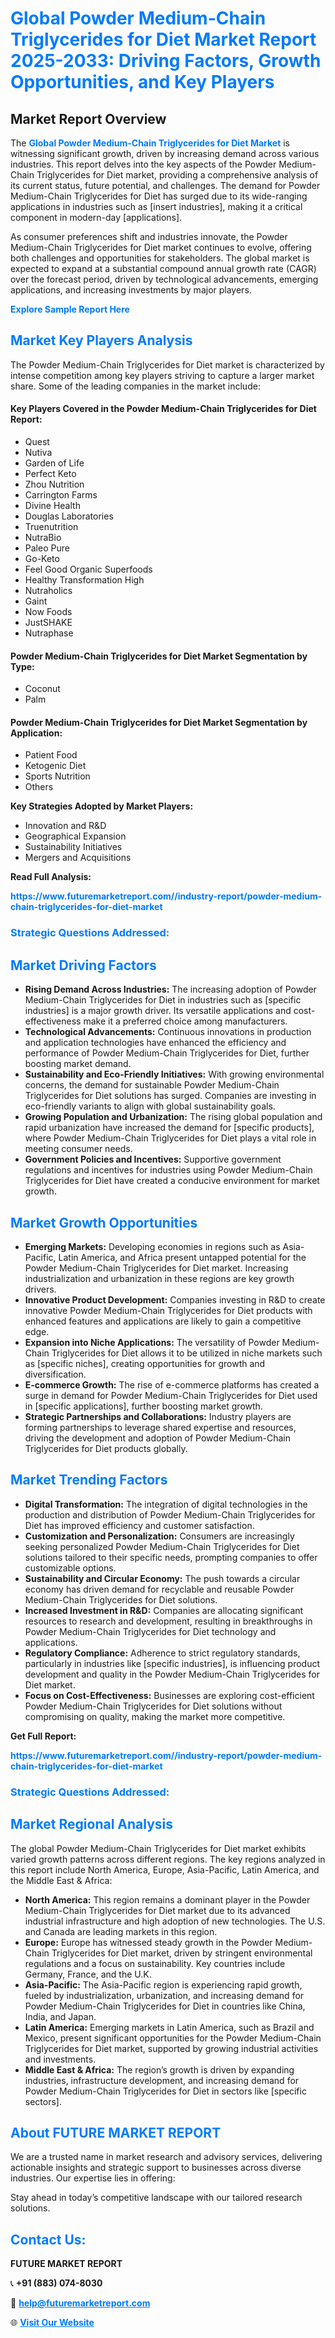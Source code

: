<h1 style="color: #007BFF;">Global Powder Medium-Chain Triglycerides for Diet Market Report 2025-2033: Driving Factors, Growth Opportunities, and Key Players</h1>

<section id="overview">
<h2>Market Report Overview</h2>
<p>The <a href="https://www.futuremarketreport.com//industry-report/powder-medium-chain-triglycerides-for-diet-market" style="color: #007BFF; text-decoration: none;"><strong>Global Powder Medium-Chain Triglycerides for Diet Market</strong></a> is witnessing significant growth, driven by increasing demand across various industries. This report delves into the key aspects of the Powder Medium-Chain Triglycerides for Diet market, providing a comprehensive analysis of its current status, future potential, and challenges. The demand for Powder Medium-Chain Triglycerides for Diet has surged due to its wide-ranging applications in industries such as [insert industries], making it a critical component in modern-day [applications].</p>
<p>As consumer preferences shift and industries innovate, the Powder Medium-Chain Triglycerides for Diet market continues to evolve, offering both challenges and opportunities for stakeholders. The global market is expected to expand at a substantial compound annual growth rate (CAGR) over the forecast period, driven by technological advancements, emerging applications, and increasing investments by major players.</p>
</section>

<section id="overview">
<p><a href="https://www.futuremarketreport.com//request-sample/reportId=53401" style="color: #007BFF; text-decoration: none;"><strong>Explore Sample Report Here</strong></a></p>
</section>

<section id="key-players">
<h2 style="color: #007BFF;">Market Key Players Analysis</h2>
<p>The Powder Medium-Chain Triglycerides for Diet market is characterized by intense competition among key players striving to capture a larger market share. Some of the leading companies in the market include:</p>
<h4>Key Players Covered in the Powder Medium-Chain Triglycerides for Diet Report:</h4>
<ul><li>Quest</li><li>Nutiva</li><li>Garden of Life</li><li>Perfect Keto</li><li>Zhou Nutrition</li><li>Carrington Farms</li><li>Divine Health</li><li>Douglas Laboratories</li><li>Truenutrition</li><li>NutraBio</li><li>Paleo Pure</li><li>Go-Keto</li><li>Feel Good Organic Superfoods</li><li>Healthy Transformation High</li><li>Nutraholics</li><li>Gaint</li><li>Now Foods</li><li>JustSHAKE</li><li>Nutraphase</li></ul>
<h4>Powder Medium-Chain Triglycerides for Diet Market Segmentation by Type:</h4>
<ul><li>Coconut</li><li>Palm</li></ul>

<h4>Powder Medium-Chain Triglycerides for Diet Market Segmentation by Application:</h4>
<ul><li>Patient Food</li><li>Ketogenic Diet</li><li>Sports Nutrition</li><li>Others</li></ul>
<p><strong>Key Strategies Adopted by Market Players:</strong></p>
<ul>
<li>Innovation and R&D</li>
<li>Geographical Expansion</li>
<li>Sustainability Initiatives</li>
<li>Mergers and Acquisitions</li>
</ul>
</section>

<section>
<p><strong>Read Full Analysis: </strong></p><a href="https://www.futuremarketreport.com//industry-report/powder-medium-chain-triglycerides-for-diet-market" style="color: #007BFF; text-decoration: none;"><strong>https://www.futuremarketreport.com//industry-report/powder-medium-chain-triglycerides-for-diet-market</strong></a>
<h3 style="color: #007BFF;">Strategic Questions Addressed:</h3>
</section>

<section id="driving-factors">
<h2 style="color: #007BFF;">Market Driving Factors</h2>
<ul>
<li><strong>Rising Demand Across Industries:</strong> The increasing adoption of Powder Medium-Chain Triglycerides for Diet in industries such as [specific industries] is a major growth driver. Its versatile applications and cost-effectiveness make it a preferred choice among manufacturers.</li>
<li><strong>Technological Advancements:</strong> Continuous innovations in production and application technologies have enhanced the efficiency and performance of Powder Medium-Chain Triglycerides for Diet, further boosting market demand.</li>
<li><strong>Sustainability and Eco-Friendly Initiatives:</strong> With growing environmental concerns, the demand for sustainable Powder Medium-Chain Triglycerides for Diet solutions has surged. Companies are investing in eco-friendly variants to align with global sustainability goals.</li>
<li><strong>Growing Population and Urbanization:</strong> The rising global population and rapid urbanization have increased the demand for [specific products], where Powder Medium-Chain Triglycerides for Diet plays a vital role in meeting consumer needs.</li>
<li><strong>Government Policies and Incentives:</strong> Supportive government regulations and incentives for industries using Powder Medium-Chain Triglycerides for Diet have created a conducive environment for market growth.</li>
</ul>
</section>

<section id="growth-opportunities">
<h2 style="color: #007BFF;">Market Growth Opportunities</h2>
<ul>
<li><strong>Emerging Markets:</strong> Developing economies in regions such as Asia-Pacific, Latin America, and Africa present untapped potential for the Powder Medium-Chain Triglycerides for Diet market. Increasing industrialization and urbanization in these regions are key growth drivers.</li>
<li><strong>Innovative Product Development:</strong> Companies investing in R&D to create innovative Powder Medium-Chain Triglycerides for Diet products with enhanced features and applications are likely to gain a competitive edge.</li>
<li><strong>Expansion into Niche Applications:</strong> The versatility of Powder Medium-Chain Triglycerides for Diet allows it to be utilized in niche markets such as [specific niches], creating opportunities for growth and diversification.</li>
<li><strong>E-commerce Growth:</strong> The rise of e-commerce platforms has created a surge in demand for Powder Medium-Chain Triglycerides for Diet used in [specific applications], further boosting market growth.</li>
<li><strong>Strategic Partnerships and Collaborations:</strong> Industry players are forming partnerships to leverage shared expertise and resources, driving the development and adoption of Powder Medium-Chain Triglycerides for Diet products globally.</li>
</ul>
</section>

<section id="trending-factors">
<h2 style="color: #007BFF;">Market Trending Factors</h2>
<ul>
<li><strong>Digital Transformation:</strong> The integration of digital technologies in the production and distribution of Powder Medium-Chain Triglycerides for Diet has improved efficiency and customer satisfaction.</li>
<li><strong>Customization and Personalization:</strong> Consumers are increasingly seeking personalized Powder Medium-Chain Triglycerides for Diet solutions tailored to their specific needs, prompting companies to offer customizable options.</li>
<li><strong>Sustainability and Circular Economy:</strong> The push towards a circular economy has driven demand for recyclable and reusable Powder Medium-Chain Triglycerides for Diet solutions.</li>
<li><strong>Increased Investment in R&D:</strong> Companies are allocating significant resources to research and development, resulting in breakthroughs in Powder Medium-Chain Triglycerides for Diet technology and applications.</li>
<li><strong>Regulatory Compliance:</strong> Adherence to strict regulatory standards, particularly in industries like [specific industries], is influencing product development and quality in the Powder Medium-Chain Triglycerides for Diet market.</li>
<li><strong>Focus on Cost-Effectiveness:</strong> Businesses are exploring cost-efficient Powder Medium-Chain Triglycerides for Diet solutions without compromising on quality, making the market more competitive.</li>
</ul>
</section>

<section>
<p><strong>Get Full Report: </strong></p><a href="https://www.futuremarketreport.com//industry-report/powder-medium-chain-triglycerides-for-diet-market" style="color: #007BFF; text-decoration: none;"><strong>https://www.futuremarketreport.com//industry-report/powder-medium-chain-triglycerides-for-diet-market</strong></a>
<h3 style="color: #007BFF;">Strategic Questions Addressed:</h3>
</section>


<section id="regional-analysis">
<h2 style="color: #007BFF;">Market Regional Analysis</h2>
<p>The global Powder Medium-Chain Triglycerides for Diet market exhibits varied growth patterns across different regions. The key regions analyzed in this report include North America, Europe, Asia-Pacific, Latin America, and the Middle East & Africa:</p>
<ul>
<li><strong>North America:</strong> This region remains a dominant player in the Powder Medium-Chain Triglycerides for Diet market due to its advanced industrial infrastructure and high adoption of new technologies. The U.S. and Canada are leading markets in this region.</li>
<li><strong>Europe:</strong> Europe has witnessed steady growth in the Powder Medium-Chain Triglycerides for Diet market, driven by stringent environmental regulations and a focus on sustainability. Key countries include Germany, France, and the U.K.</li>
<li><strong>Asia-Pacific:</strong> The Asia-Pacific region is experiencing rapid growth, fueled by industrialization, urbanization, and increasing demand for Powder Medium-Chain Triglycerides for Diet in countries like China, India, and Japan.</li>
<li><strong>Latin America:</strong> Emerging markets in Latin America, such as Brazil and Mexico, present significant opportunities for the Powder Medium-Chain Triglycerides for Diet market, supported by growing industrial activities and investments.</li>
<li><strong>Middle East & Africa:</strong> The region’s growth is driven by expanding industries, infrastructure development, and increasing demand for Powder Medium-Chain Triglycerides for Diet in sectors like [specific sectors].</li>
</ul>
</section>

<footer>
<h2 style="color: #007BFF;">About FUTURE MARKET REPORT</h2>
<p>We are a trusted name in market research and advisory services, delivering actionable insights and strategic support to businesses across diverse industries. Our expertise lies in offering:</p>

<p>Stay ahead in today’s competitive landscape with our tailored research solutions.</p>

<h2 style="color: #007BFF;">Contact Us:</h2>
<p><strong>FUTURE MARKET REPORT</strong></p>
<p>📞 <strong>+91 (883) 074-8030</strong></p>
<p>📧 <strong><a href="mailto:help@futuremarketreport.com" style="color: #007BFF;">help@futuremarketreport.com</a></strong></p>
<p>🌐 <strong><a href="https://www.futuremarketreport.com/" style="color: #007BFF;">Visit Our Website</a></strong></p>
</footer>